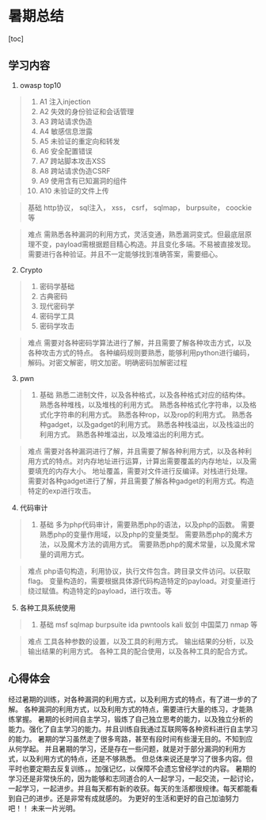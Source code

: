 # 暑期总结
[toc]
## 学习内容
1. owasp top10
 > 1. A1 注入injection
 > 2. A2 失效的身份验证和会话管理
 > 3. A3 跨站请求伪造
 > 4. A4 敏感信息泄露
 > 5. A5 未验证的重定向和转发
 > 6. A6 安全配置错误
 > 7. A7 跨站脚本攻击XSS
 > 8. A8 跨站请求伪造CSRF
 > 9. A9 使用含有已知漏洞的组件
 > 10. A10 未验证的文件上传

 >基础
 http协议，
 sql注入，
 xss，
 csrf，
 sqlmap，
 burpsuite，
 coockie
 等

 >难点
 需熟悉各种漏洞的利用方式，灵活变通，熟悉漏洞变式。但最底层原理不变，payload需根据题目精心构造。并且变化多端。不易被直接发现。需要进行各种验证。并且不一定能够找到准确答案，需要细心。
 
 2. Crypto
 >1. 密码学基础
 >2. 古典密码
 >3. 现代密码学
 >4. 密码学工具
 >5. 密码学攻击

 >难点
 需要对各种密码学算法进行了解，并且需要了解各种攻击方式，以及各种攻击方式的特点。
 各种编码规则要熟悉，能够利用python进行编码，解码。对密文解密，明文加密。明确密码加解密过程

 3. pwn
 >1. 基础
 熟悉二进制文件，以及各种格式，以及各种格式对应的结构体。
 熟悉各种堆栈，以及堆栈的利用方式。
 熟悉各种格式化字符串，以及格式化字符串的利用方式。
 熟悉各种rop，以及rop的利用方式。
 熟悉各种gadget，以及gadget的利用方式。
 熟悉各种栈溢出，以及栈溢出的利用方式。
 熟悉各种堆溢出，以及堆溢出的利用方式。

>难点
 需要对各种漏洞进行了解，并且需要了解各种利用方式，以及各种利用方式的特点。对内存地址进行运算，计算出需要覆盖的内存地址，以及需要填充的内存大小。
 地址覆盖，需要对文件进行反编译。对栈进行处理。
 需要对各种gadget进行了解，并且需要了解各种gadget的利用方式。构造特定的exp进行攻击。

 4. 代码审计
 >1. 基础
 多为php代码审计，需要熟悉php的语法，以及php的函数。
 需要熟悉php的变量作用域，以及php的变量类型。
 需要熟悉php的魔术方法，以及魔术方法的调用方式。
 需要熟悉php的魔术常量，以及魔术常量的调用方式。
 
 >难点
 php语句构造，利用协议，执行文件包含。跨目录文件访问。以获取flag。
 变量构造的，需要根据具体源代码构造特定的payload。对变量进行绕过赋值。构造特定的payload，进行攻击。等

 5. 各种工具系统使用
 >1. 基础
 msf
 sqlmap
 burpsuite
 ida
 pwntools
 kali
 蚁剑
 中国菜刀
 nmap
 等

 >难点
 工具各种参数的设置，以及工具的利用方式。
 输出结果的分析，以及输出结果的利用方式。
 各种工具的配合使用，以及各种工具的配合方式。


 ## 心得体会
 经过暑期的训练，对各种漏洞的利用方式，以及利用方式的特点，有了进一步的了解。
 各种漏洞的利用方式，以及利用方式的特点，需要进行大量的练习，才能熟练掌握。
 暑期的长时间自主学习，锻炼了自己独立思考的能力，以及独立分析的能力。强化了自主学习的能力。并且训练自我通过互联网等各种资料进行自主学习的能力。
 暑期的学习虽然走了很多弯路，甚至有段时间有些漫无目的。不知到应从何学起。
 并且暑期的学习，还是存在一些问题，就是对于部分漏洞的利用方式，以及利用方式的特点，还是不够熟悉。
 但总体来说还是学习了很多内容。但平时也要定期去反复训练，。加强记忆，以保障不会遗忘曾经学过的内容。
 暑期的学习还是非常快乐的，因为能够和志同道合的人一起学习，一起交流，一起讨论，一起学习，一起进步。并且每天都有新的收获。每天的生活都很规律。每天都能看到自己的进步。还是非常有成就感的。
 为更好的生活和更好的自己加油努力吧！！
 未来一片光明。
